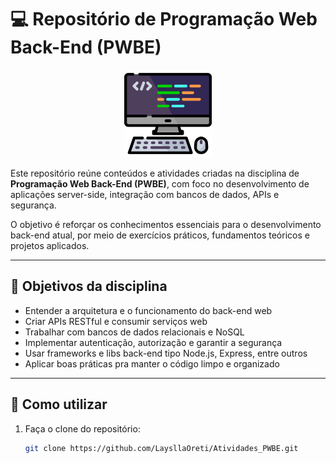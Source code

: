 # 💻 Repositório de Programação Web Back-End (PWBE)

<p align="center">
  <img src="Logo-PWBE/icon_PWBE.png" alt="Ícone de Web Back-End" width="140">
</p>

Este repositório reúne conteúdos e atividades criadas na disciplina de **Programação Web Back-End (PWBE)**, com foco no desenvolvimento de aplicações server-side, integração com bancos de dados, APIs e segurança.

O objetivo é reforçar os conhecimentos essenciais para o desenvolvimento back-end atual, por meio de exercícios práticos, fundamentos teóricos e projetos aplicados.

---

## 🎯 Objetivos da disciplina

- Entender a arquitetura e o funcionamento do back-end web
- Criar APIs RESTful e consumir serviços web
- Trabalhar com bancos de dados relacionais e NoSQL
- Implementar autenticação, autorização e garantir a segurança
- Usar frameworks e libs back-end tipo Node.js, Express, entre outros
- Aplicar boas práticas pra manter o código limpo e organizado

---

## 🚀 Como utilizar

1. Faça o clone do repositório:
   ```bash
   git clone https://github.com/LaysllaOreti/Atividades_PWBE.git
